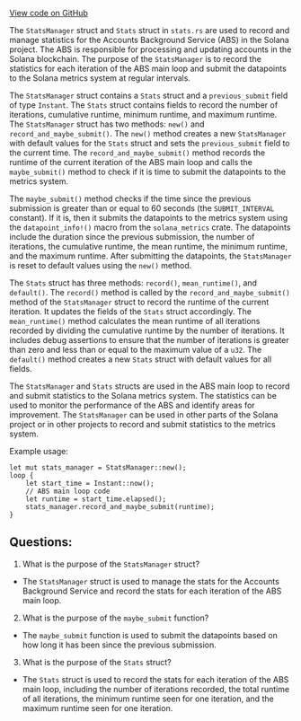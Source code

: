 [View code on GitHub](https://github.com/solana-labs/solana/blob/master/runtime/src/accounts_background_service/stats.rs)

The `StatsManager` struct and `Stats` struct in `stats.rs` are used to record and manage statistics for the Accounts Background Service (ABS) in the Solana project. The ABS is responsible for processing and updating accounts in the Solana blockchain. The purpose of the `StatsManager` is to record the statistics for each iteration of the ABS main loop and submit the datapoints to the Solana metrics system at regular intervals. 

The `StatsManager` struct contains a `Stats` struct and a `previous_submit` field of type `Instant`. The `Stats` struct contains fields to record the number of iterations, cumulative runtime, minimum runtime, and maximum runtime. The `StatsManager` struct has two methods: `new()` and `record_and_maybe_submit()`. The `new()` method creates a new `StatsManager` with default values for the `Stats` struct and sets the `previous_submit` field to the current time. The `record_and_maybe_submit()` method records the runtime of the current iteration of the ABS main loop and calls the `maybe_submit()` method to check if it is time to submit the datapoints to the metrics system. 

The `maybe_submit()` method checks if the time since the previous submission is greater than or equal to 60 seconds (the `SUBMIT_INTERVAL` constant). If it is, then it submits the datapoints to the metrics system using the `datapoint_info!()` macro from the `solana_metrics` crate. The datapoints include the duration since the previous submission, the number of iterations, the cumulative runtime, the mean runtime, the minimum runtime, and the maximum runtime. After submitting the datapoints, the `StatsManager` is reset to default values using the `new()` method.

The `Stats` struct has three methods: `record()`, `mean_runtime()`, and `default()`. The `record()` method is called by the `record_and_maybe_submit()` method of the `StatsManager` struct to record the runtime of the current iteration. It updates the fields of the `Stats` struct accordingly. The `mean_runtime()` method calculates the mean runtime of all iterations recorded by dividing the cumulative runtime by the number of iterations. It includes debug assertions to ensure that the number of iterations is greater than zero and less than or equal to the maximum value of a `u32`. The `default()` method creates a new `Stats` struct with default values for all fields.

The `StatsManager` and `Stats` structs are used in the ABS main loop to record and submit statistics to the Solana metrics system. The statistics can be used to monitor the performance of the ABS and identify areas for improvement. The `StatsManager` can be used in other parts of the Solana project or in other projects to record and submit statistics to the metrics system. 

Example usage:

```
let mut stats_manager = StatsManager::new();
loop {
    let start_time = Instant::now();
    // ABS main loop code
    let runtime = start_time.elapsed();
    stats_manager.record_and_maybe_submit(runtime);
}
```
## Questions: 
 1. What is the purpose of the `StatsManager` struct?
- The `StatsManager` struct is used to manage the stats for the Accounts Background Service and record the stats for each iteration of the ABS main loop.

2. What is the purpose of the `maybe_submit` function?
- The `maybe_submit` function is used to submit the datapoints based on how long it has been since the previous submission.

3. What is the purpose of the `Stats` struct?
- The `Stats` struct is used to record the stats for each iteration of the ABS main loop, including the number of iterations recorded, the total runtime of all iterations, the minimum runtime seen for one iteration, and the maximum runtime seen for one iteration.